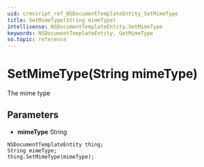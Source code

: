 ```yaml
---
uid: crmscript_ref_NSDocumentTemplateEntity_SetMimeType
title: SetMimeType(String mimeType)
intellisense: NSDocumentTemplateEntity.SetMimeType
keywords: NSDocumentTemplateEntity, GetMimeType
so.topic: reference
---
```


# SetMimeType(String mimeType)

The mime type

## Parameters

* **mimeType** String

```crmscript
NSDocumentTemplateEntity thing;
String mimeType;
thing.SetMimeType(mimeType);
```

